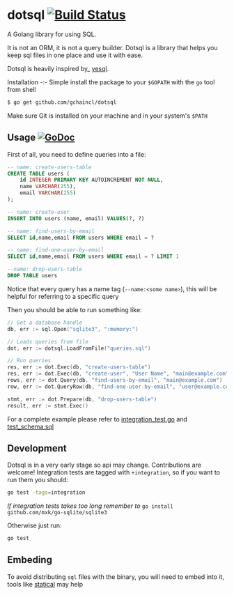 dotsql [![Build Status](https://travis-ci.org/bingoohuang/dotsql.svg)](https://travis-ci.org/bingoohuang/dotsql)
======

A Golang library for using SQL.

It is not an ORM, it is not a query builder. Dotsql is a library that helps you
keep sql files in one place and use it with ease.

Dotsql is heavily inspired by_ [yesql](https://github.com/krisajenkins/yesql).

Installation
-:-
Simple install the package to your `$GOPATH` with the `go` tool from shell

```bash
$ go get github.com/gchaincl/dotsql
```

Make sure Git is installed on your machine and in your system's `$PATH`

Usage [![GoDoc](https://godoc.org/github.com/bingoohuang/dotsql?status.svg)](https://godoc.org/github.com/gchaincl/dotsql)
--

First of all, you need to define queries into a file:

```sql
-- name: create-users-table
CREATE TABLE users (
    id INTEGER PRIMARY KEY AUTOINCREMENT NOT NULL,
    name VARCHAR(255),
    email VARCHAR(255)
);

-- name: create-user
INSERT INTO users (name, email) VALUES(?, ?)

-- name: find-users-by-email
SELECT id,name,email FROM users WHERE email = ?

-- name: find-one-user-by-email
SELECT id,name,email FROM users WHERE email = ? LIMIT 1

--name: drop-users-table
DROP TABLE users
```

Notice that every query has a name tag (`--name:<some name>`),
this will be helpful for referring to a specific query

Then you should be able to run something like:

```go
// Get a database handle
db, err := sql.Open("sqlite3", ":memory:")

// Loads queries from file
dot, err := dotsql.LoadFromFile("queries.sql")

// Run queries
res, err := dot.Exec(db, "create-users-table")
res, err := dot.Exec(db, "create-user", "User Name", "main@example.com")
rows, err := dot.Query(db, "find-users-by-email", "main@example.com")
row, err := dot.QueryRow(db, "find-one-user-by-email", "user@example.com")

stmt, err := dot.Prepare(db, "drop-users-table")
result, err := stmt.Exec()
```

For a complete example please refer to [integration_test.go](https://github.com/gchaincl/dotsql/blob/master/integration_test.go) and [test_schema.sql](https://github.com/gchaincl/dotsql/blob/master/test_schema.sql)

Development
--

Dotsql is in a very early stage so api may change. Contributions are welcome!
Integration tests are tagged with `+integration`, so if you want to run them you should:
```bash
go test -tags=integration
```
_If  integration tests takes too long remember to_ `go install github.com/mxk/go-sqlite/sqlite3`

Otherwise just run:
```bash
go test
```

Embeding
--
To avoid distributing `sql` files with the binary, you will need to embed into it, tools like [statical](https://github.com/bingoohuang/statical) may help

